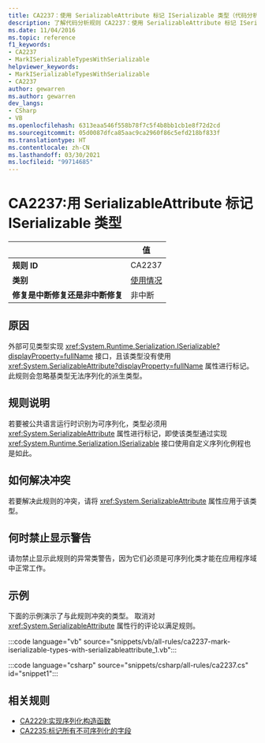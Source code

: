 ```yaml
---
title: CA2237：使用 SerializableAttribute 标记 ISerializable 类型（代码分析）
description: 了解代码分析规则 CA2237：使用 SerializableAttribute 标记 ISerializable 类型
ms.date: 11/04/2016
ms.topic: reference
f1_keywords:
- CA2237
- MarkISerializableTypesWithSerializable
helpviewer_keywords:
- MarkISerializableTypesWithSerializable
- CA2237
author: gewarren
ms.author: gewarren
dev_langs:
- CSharp
- VB
ms.openlocfilehash: 6313eaa546f558b78f7c5f4b8bb1cb1e8f72d2cd
ms.sourcegitcommit: 05d0087dfca85aac9ca2960f86c5efd218bf833f
ms.translationtype: HT
ms.contentlocale: zh-CN
ms.lasthandoff: 03/30/2021
ms.locfileid: "99714685"
---
```

# <a name="ca2237-mark-iserializable-types-with-serializableattribute"></a>CA2237:用 SerializableAttribute 标记 ISerializable 类型

| | 值 |
|-|-|
| **规则 ID** |CA2237|
| **类别** |[使用情况](usage-warnings.md)|
| **修复是中断修复还是非中断修复** |非中断|

## <a name="cause"></a>原因

外部可见类型实现 <xref:System.Runtime.Serialization.ISerializable?displayProperty=fullName> 接口，且该类型没有使用 <xref:System.SerializableAttribute?displayProperty=fullName> 属性进行标记。 此规则会忽略基类型无法序列化的派生类型。

## <a name="rule-description"></a>规则说明

若要被公共语言运行时识别为可序列化，类型必须用 <xref:System.SerializableAttribute> 属性进行标记，即使该类型通过实现 <xref:System.Runtime.Serialization.ISerializable> 接口使用自定义序列化例程也是如此。

## <a name="how-to-fix-violations"></a>如何解决冲突

若要解决此规则的冲突，请将 <xref:System.SerializableAttribute> 属性应用于该类型。

## <a name="when-to-suppress-warnings"></a>何时禁止显示警告

请勿禁止显示此规则的异常类警告，因为它们必须是可序列化类才能在应用程序域中正常工作。

## <a name="example"></a>示例

下面的示例演示了与此规则冲突的类型。 取消对 <xref:System.SerializableAttribute> 属性行的评论以满足规则。

:::code language="vb" source="snippets/vb/all-rules/ca2237-mark-iserializable-types-with-serializableattribute_1.vb":::

:::code language="csharp" source="snippets/csharp/all-rules/ca2237.cs" id="snippet1":::

## <a name="related-rules"></a>相关规则

- [CA2229:实现序列化构造函数](ca2229.md)
- [CA2235:标记所有不可序列化的字段](ca2235.md)
